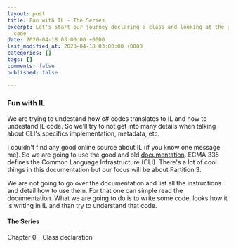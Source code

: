```yaml
---
layout: post
title: Fun with IL - The Series
excerpt: Let's start our journey declaring a class and looking at the generated IL
  code
date: 2020-04-18 03:00:00 +0000
last_modified_at: 2020-04-18 03:00:00 +0000
categories: []
tags: []
comments: false
published: false

---
```

### Fun with IL

We are trying to undestand how c# codes translates to IL  and how to undestand IL code. So we'll try to not get into many details when talking about CLI's specifics implementation, metadata, etc.

I couldn't find any good online source about IL (if you know one message me). So we are going to use the good and old [documentation](https://www.ecma-international.org/publications/standards/Ecma-335.htm "Ecma 335"). ECMA 335 defines the Common Language Infrastructure (CLI). There's a lot of cool things in this documentation but our focus will be about Partition 3.

We are not going to go over the documentation and list all the instructions and detail how to use them. For that one can simple read the documentation. What we are going to do is to write some code, looks how it is writing in IL and than try to understand that code.

#### The Series

Chapter 0 - Class declaration